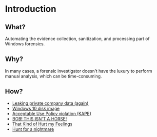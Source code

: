 
# Introduction

## What?

Automating the evidence collection, sanitization, and processing part of Windows forensics.

## Why?

In many cases, a forensic investigator doesn't have the luxury to perform manual analysis, which can be time-consuming.

## How?

* [Leaking private company data (again)](leaky1.md)
* [Windows 10 disk image](windows10.md)
* [Acceptable Use Policy violation (KAPE)](policy.md)
* [BOB! THIS ISN'T A HORSE!](bob.md)
* [That Kind of Hurt my Feelings](feelings.md)
* [Hunt for a nightmare](nightmare.md)
